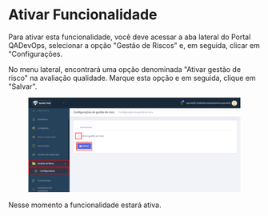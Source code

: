 # Ativar Funcionalidade

Para ativar esta funcionalidade, você deve acessar a aba lateral do Portal QADevOps, selecionar a opção "Gestão de Riscos" e, em seguida, clicar em "Configurações.&#x20;

No menu lateral, encontrará uma opção denominada "Ativar gestão de risco" na avaliação qualidade. Marque esta opção e em seguida, clique em "Salvar".

<figure><img src="../.gitbook/assets/image (19).png" alt=""><figcaption></figcaption></figure>

Nesse momento a funcionalidade estará ativa.
